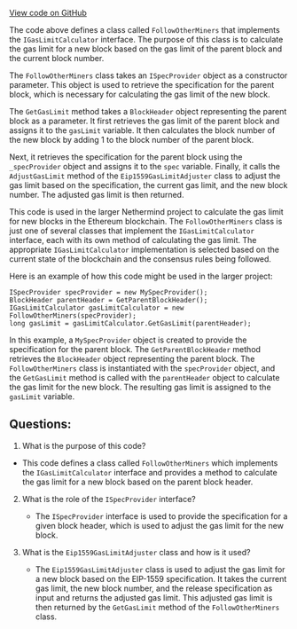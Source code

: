 [View code on GitHub](https://github.com/nethermindeth/nethermind/Nethermind.Consensus/FollowOtherMiners.cs)

The code above defines a class called `FollowOtherMiners` that implements the `IGasLimitCalculator` interface. The purpose of this class is to calculate the gas limit for a new block based on the gas limit of the parent block and the current block number. 

The `FollowOtherMiners` class takes an `ISpecProvider` object as a constructor parameter. This object is used to retrieve the specification for the parent block, which is necessary for calculating the gas limit of the new block. 

The `GetGasLimit` method takes a `BlockHeader` object representing the parent block as a parameter. It first retrieves the gas limit of the parent block and assigns it to the `gasLimit` variable. It then calculates the block number of the new block by adding 1 to the block number of the parent block. 

Next, it retrieves the specification for the parent block using the `_specProvider` object and assigns it to the `spec` variable. Finally, it calls the `AdjustGasLimit` method of the `Eip1559GasLimitAdjuster` class to adjust the gas limit based on the specification, the current gas limit, and the new block number. The adjusted gas limit is then returned. 

This code is used in the larger Nethermind project to calculate the gas limit for new blocks in the Ethereum blockchain. The `FollowOtherMiners` class is just one of several classes that implement the `IGasLimitCalculator` interface, each with its own method of calculating the gas limit. The appropriate `IGasLimitCalculator` implementation is selected based on the current state of the blockchain and the consensus rules being followed. 

Here is an example of how this code might be used in the larger project:

```
ISpecProvider specProvider = new MySpecProvider();
BlockHeader parentHeader = GetParentBlockHeader();
IGasLimitCalculator gasLimitCalculator = new FollowOtherMiners(specProvider);
long gasLimit = gasLimitCalculator.GetGasLimit(parentHeader);
```

In this example, a `MySpecProvider` object is created to provide the specification for the parent block. The `GetParentBlockHeader` method retrieves the `BlockHeader` object representing the parent block. The `FollowOtherMiners` class is instantiated with the `specProvider` object, and the `GetGasLimit` method is called with the `parentHeader` object to calculate the gas limit for the new block. The resulting gas limit is assigned to the `gasLimit` variable.
## Questions: 
 1. What is the purpose of this code?
   - This code defines a class called `FollowOtherMiners` which implements the `IGasLimitCalculator` interface and provides a method to calculate the gas limit for a new block based on the parent block header.

2. What is the role of the `ISpecProvider` interface?
   - The `ISpecProvider` interface is used to provide the specification for a given block header, which is used to adjust the gas limit for the new block.

3. What is the `Eip1559GasLimitAdjuster` class and how is it used?
   - The `Eip1559GasLimitAdjuster` class is used to adjust the gas limit for a new block based on the EIP-1559 specification. It takes the current gas limit, the new block number, and the release specification as input and returns the adjusted gas limit. This adjusted gas limit is then returned by the `GetGasLimit` method of the `FollowOtherMiners` class.
